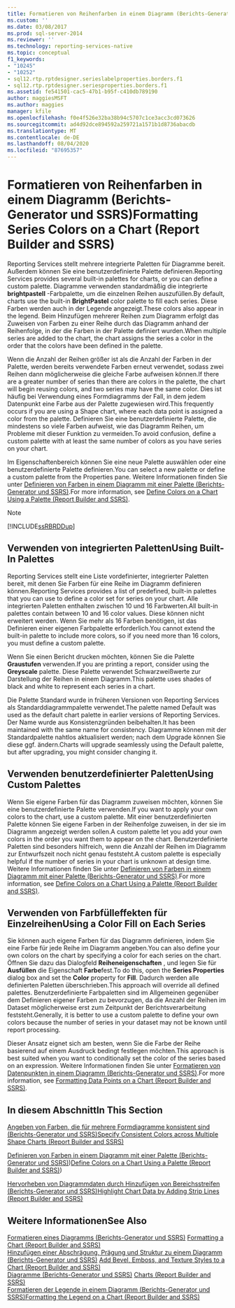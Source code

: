 ```yaml
---
title: Formatieren von Reihenfarben in einem Diagramm (Berichts-Generator und SSRS) | Microsoft-Dokumentation
ms.custom: ''
ms.date: 03/08/2017
ms.prod: sql-server-2014
ms.reviewer: ''
ms.technology: reporting-services-native
ms.topic: conceptual
f1_keywords:
- "10245"
- "10252"
- sql12.rtp.rptdesigner.serieslabelproperties.borders.f1
- sql12.rtp.rptdesigner.seriesproperties.borders.f1
ms.assetid: fe541501-cac5-47b1-b95f-c410db789190
author: maggiesMSFT
ms.author: maggies
manager: kfile
ms.openlocfilehash: f0e4f526e32ba38b94c5707c1ce3acc3cd073626
ms.sourcegitcommit: ad4d92dce894592a259721a1571b1d8736abacdb
ms.translationtype: MT
ms.contentlocale: de-DE
ms.lasthandoff: 08/04/2020
ms.locfileid: "87695357"
---
```

# <a name="formatting-series-colors-on-a-chart-report-builder-and-ssrs"></a><span data-ttu-id="e90bd-102">Formatieren von Reihenfarben in einem Diagramm (Berichts-Generator und SSRS)</span><span class="sxs-lookup"><span data-stu-id="e90bd-102">Formatting Series Colors on a Chart (Report Builder and SSRS)</span></span>
  <span data-ttu-id="e90bd-103">Reporting Services stellt mehrere integrierte Paletten für Diagramme bereit. Außerdem können Sie eine benutzerdefinierte Palette definieren.</span><span class="sxs-lookup"><span data-stu-id="e90bd-103">Reporting Services provides several built-in palettes for charts, or you can define a custom palette.</span></span> <span data-ttu-id="e90bd-104">Diagramme verwenden standardmäßig die integrierte **brightpastell** -Farbpalette, um die einzelnen Reihen auszufüllen.</span><span class="sxs-lookup"><span data-stu-id="e90bd-104">By default, charts use the built-in **BrightPastel** color palette to fill each series.</span></span> <span data-ttu-id="e90bd-105">Diese Farben werden auch in der Legende angezeigt.</span><span class="sxs-lookup"><span data-stu-id="e90bd-105">These colors also appear in the legend.</span></span> <span data-ttu-id="e90bd-106">Beim Hinzufügen mehrerer Reihen zum Diagramm erfolgt das Zuweisen von Farben zu einer Reihe durch das Diagramm anhand der Reihenfolge, in der die Farben in der Palette definiert wurden.</span><span class="sxs-lookup"><span data-stu-id="e90bd-106">When multiple series are added to the chart, the chart assigns the series a color in the order that the colors have been defined in the palette.</span></span>  
  
 <span data-ttu-id="e90bd-107">Wenn die Anzahl der Reihen größer ist als die Anzahl der Farben in der Palette, werden bereits verwendete Farben erneut verwendet, sodass zwei Reihen dann möglicherweise die gleiche Farbe aufweisen können.</span><span class="sxs-lookup"><span data-stu-id="e90bd-107">If there are a greater number of series than there are colors in the palette, the chart will begin reusing colors, and two series may have the same color.</span></span> <span data-ttu-id="e90bd-108">Dies ist häufig bei Verwendung eines Formdiagramms der Fall, in dem jedem Datenpunkt eine Farbe aus der Palette zugewiesen wird.</span><span class="sxs-lookup"><span data-stu-id="e90bd-108">This frequently occurs if you are using a Shape chart, where each data point is assigned a color from the palette.</span></span> <span data-ttu-id="e90bd-109">Definieren Sie eine benutzerdefinierte Palette, die mindestens so viele Farben aufweist, wie das Diagramm Reihen, um Probleme mit dieser Funktion zu vermeiden.</span><span class="sxs-lookup"><span data-stu-id="e90bd-109">To avoid confusion, define a custom palette with at least the same number of colors as you have series on your chart.</span></span>  
  
 <span data-ttu-id="e90bd-110">Im Eigenschaftenbereich können Sie eine neue Palette auswählen oder eine benutzerdefinierte Palette definieren.</span><span class="sxs-lookup"><span data-stu-id="e90bd-110">You can select a new palette or define a custom palette from the Properties pane.</span></span> <span data-ttu-id="e90bd-111">Weitere Informationen finden Sie unter [Definieren von Farben in einem Diagramm mit einer Palette (Berichts-Generator und SSRS)](define-colors-on-a-chart-using-a-palette-report-builder-and-ssrs.md).</span><span class="sxs-lookup"><span data-stu-id="e90bd-111">For more information, see [Define Colors on a Chart Using a Palette &#40;Report Builder and SSRS&#41;](define-colors-on-a-chart-using-a-palette-report-builder-and-ssrs.md).</span></span>  
  
> [!NOTE]  
>  [!INCLUDE[ssRBRDDup](../../includes/ssrbrddup-md.md)]  
  
## <a name="using-built-in-palettes"></a><span data-ttu-id="e90bd-112">Verwenden von integrierten Paletten</span><span class="sxs-lookup"><span data-stu-id="e90bd-112">Using Built-In Palettes</span></span>  
 <span data-ttu-id="e90bd-113">Reporting Services stellt eine Liste vordefinierter, integrierter Paletten bereit, mit denen Sie Farben für eine Reihe im Diagramm definieren können.</span><span class="sxs-lookup"><span data-stu-id="e90bd-113">Reporting Services provides a list of predefined, built-in palettes that you can use to define a color set for series on your chart.</span></span> <span data-ttu-id="e90bd-114">Alle integrierten Paletten enthalten zwischen 10 und 16 Farbwerten.</span><span class="sxs-lookup"><span data-stu-id="e90bd-114">All built-in palettes contain between 10 and 16 color values.</span></span> <span data-ttu-id="e90bd-115">Diese können nicht erweitert werden. Wenn Sie mehr als 16 Farben benötigen, ist das Definieren einer eigenen Farbpalette erforderlich.</span><span class="sxs-lookup"><span data-stu-id="e90bd-115">You cannot extend the built-in palette to include more colors, so if you need more than 16 colors, you must define a custom palette.</span></span>  
  
 <span data-ttu-id="e90bd-116">Wenn Sie einen Bericht drucken möchten, können Sie die Palette **Graustufen** verwenden.</span><span class="sxs-lookup"><span data-stu-id="e90bd-116">If you are printing a report, consider using the **Greyscale** palette.</span></span> <span data-ttu-id="e90bd-117">Diese Palette verwendet Schwarzweißwerte zur Darstellung der Reihen in einem Diagramm.</span><span class="sxs-lookup"><span data-stu-id="e90bd-117">This palette uses shades of black and white to represent each series in a chart.</span></span>  
  
 <span data-ttu-id="e90bd-118">Die Palette Standard wurde in früheren Versionen von Reporting Services als Standarddiagrammpalette verwendet.</span><span class="sxs-lookup"><span data-stu-id="e90bd-118">The palette named Default was used as the default chart palette in earlier versions of Reporting Services.</span></span> <span data-ttu-id="e90bd-119">Der Name wurde aus Konsistenzgründen beibehalten.</span><span class="sxs-lookup"><span data-stu-id="e90bd-119">It has been maintained with the same name for consistency.</span></span> <span data-ttu-id="e90bd-120">Diagramme können mit der Standardpalette nahtlos aktualisiert werden; nach dem Upgrade können Sie diese ggf. ändern.</span><span class="sxs-lookup"><span data-stu-id="e90bd-120">Charts will upgrade seamlessly using the Default palette, but after upgrading, you might consider changing it.</span></span>  
  
## <a name="using-custom-palettes"></a><span data-ttu-id="e90bd-121">Verwenden benutzerdefinierter Paletten</span><span class="sxs-lookup"><span data-stu-id="e90bd-121">Using Custom Palettes</span></span>  
 <span data-ttu-id="e90bd-122">Wenn Sie eigene Farben für das Diagramm zuweisen möchten, können Sie eine benutzerdefinierte Palette verwenden.</span><span class="sxs-lookup"><span data-stu-id="e90bd-122">If you want to apply your own colors to the chart, use a custom palette.</span></span> <span data-ttu-id="e90bd-123">Mit einer benutzerdefinierten Palette können Sie eigene Farben in der Reihenfolge zuweisen, in der sie im Diagramm angezeigt werden sollen.</span><span class="sxs-lookup"><span data-stu-id="e90bd-123">A custom palette let you add your own colors in the order you want them to appear on the chart.</span></span> <span data-ttu-id="e90bd-124">Benutzerdefinierte Paletten sind besonders hilfreich, wenn die Anzahl der Reihen im Diagramm zur Entwurfszeit noch nicht genau feststeht.</span><span class="sxs-lookup"><span data-stu-id="e90bd-124">A custom palette is especially helpful if the number of series in your chart is unknown at design time.</span></span> <span data-ttu-id="e90bd-125">Weitere Informationen finden Sie unter [Definieren von Farben in einem Diagramm mit einer Palette (Berichts-Generator und SSRS)](define-colors-on-a-chart-using-a-palette-report-builder-and-ssrs.md).</span><span class="sxs-lookup"><span data-stu-id="e90bd-125">For more information, see [Define Colors on a Chart Using a Palette &#40;Report Builder and SSRS&#41;](define-colors-on-a-chart-using-a-palette-report-builder-and-ssrs.md).</span></span>  
  
## <a name="using-a-color-fill-on-each-series"></a><span data-ttu-id="e90bd-126">Verwenden von Farbfülleffekten für Einzelreihen</span><span class="sxs-lookup"><span data-stu-id="e90bd-126">Using a Color Fill on Each Series</span></span>  
 <span data-ttu-id="e90bd-127">Sie können auch eigene Farben für das Diagramm definieren, indem Sie eine Farbe für jede Reihe im Diagramm angeben.</span><span class="sxs-lookup"><span data-stu-id="e90bd-127">You can also define your own colors on the chart by specifying a color for each series on the chart.</span></span> <span data-ttu-id="e90bd-128">Öffnen Sie dazu das Dialogfeld **Reiheneigenschaften** , und legen Sie für **Ausfüllen** die Eigenschaft **Farbe**fest.</span><span class="sxs-lookup"><span data-stu-id="e90bd-128">To do this, open the **Series Properties** dialog box and set the **Color** property for **Fill**.</span></span> <span data-ttu-id="e90bd-129">Dadurch werden alle definierten Paletten überschrieben.</span><span class="sxs-lookup"><span data-stu-id="e90bd-129">This approach will override all defined palettes.</span></span> <span data-ttu-id="e90bd-130">Benutzerdefinierte Farbpaletten sind im Allgemeinen gegenüber dem Definieren eigener Farben zu bevorzugen, da die Anzahl der Reihen im Dataset möglicherweise erst zum Zeitpunkt der Berichtsverarbeitung feststeht.</span><span class="sxs-lookup"><span data-stu-id="e90bd-130">Generally, it is better to use a custom palette to define your own colors because the number of series in your dataset may not be known until report processing.</span></span>  
  
 <span data-ttu-id="e90bd-131">Dieser Ansatz eignet sich am besten, wenn Sie die Farbe der Reihe basierend auf einem Ausdruck bedingt festlegen möchten.</span><span class="sxs-lookup"><span data-stu-id="e90bd-131">This approach is best suited when you want to conditionally set the color of the series based on an expression.</span></span>  <span data-ttu-id="e90bd-132">Weitere Informationen finden Sie unter [Formatieren von Datenpunkten in einem Diagramm &#40;Berichts-Generator und SSRS&#41;](formatting-data-points-on-a-chart-report-builder-and-ssrs.md).</span><span class="sxs-lookup"><span data-stu-id="e90bd-132">For more information, see [Formatting Data Points on a Chart &#40;Report Builder and SSRS&#41;](formatting-data-points-on-a-chart-report-builder-and-ssrs.md).</span></span>  
  
## <a name="in-this-section"></a><span data-ttu-id="e90bd-133">In diesem Abschnitt</span><span class="sxs-lookup"><span data-stu-id="e90bd-133">In This Section</span></span>  
 [<span data-ttu-id="e90bd-134">Angeben von Farben, die für mehrere Formdiagramme konsistent sind &#40;Berichts-Generator und SSRS&#41;</span><span class="sxs-lookup"><span data-stu-id="e90bd-134">Specify Consistent Colors across Multiple Shape Charts &#40;Report Builder and SSRS&#41;</span></span>](charts-report-builder-and-ssrs.md)  
  
 <span data-ttu-id="e90bd-135">[Definieren von Farben in einem Diagramm mit einer Palette &#40;Berichts-Generator und SSRS&#41;](define-colors-on-a-chart-using-a-palette-report-builder-and-ssrs.md))</span><span class="sxs-lookup"><span data-stu-id="e90bd-135">[Define Colors on a Chart Using a Palette &#40;Report Builder and SSRS&#41;](define-colors-on-a-chart-using-a-palette-report-builder-and-ssrs.md))</span></span>  
  
 [<span data-ttu-id="e90bd-136">Hervorheben von Diagrammdaten durch Hinzufügen von Bereichsstreifen &#40;Berichts-Generator und SSRS&#41;</span><span class="sxs-lookup"><span data-stu-id="e90bd-136">Highlight Chart Data by Adding Strip Lines &#40;Report Builder and SSRS&#41;</span></span>](highlight-chart-data-by-adding-strip-lines-report-builder-and-ssrs.md)  
  
## <a name="see-also"></a><span data-ttu-id="e90bd-137">Weitere Informationen</span><span class="sxs-lookup"><span data-stu-id="e90bd-137">See Also</span></span>  
 <span data-ttu-id="e90bd-138">[Formatieren eines Diagramms &#40;Berichts-Generator und SSRS&#41;](formatting-a-chart-report-builder-and-ssrs.md) </span><span class="sxs-lookup"><span data-stu-id="e90bd-138">[Formatting a Chart &#40;Report Builder and SSRS&#41;](formatting-a-chart-report-builder-and-ssrs.md) </span></span>  
 <span data-ttu-id="e90bd-139">[Hinzufügen einer Abschrägung, Prägung und Struktur zu einem Diagramm (Berichts-Generator und SSRS)](chart-effects-add-bevel-emboss-or-texture-report-builder.md) </span><span class="sxs-lookup"><span data-stu-id="e90bd-139">[Add Bevel, Emboss, and Texture Styles to a Chart &#40;Report Builder and SSRS&#41;](chart-effects-add-bevel-emboss-or-texture-report-builder.md) </span></span>  
 <span data-ttu-id="e90bd-140">[Diagramme &#40;Berichts-Generator und SSRS&#41;](charts-report-builder-and-ssrs.md) </span><span class="sxs-lookup"><span data-stu-id="e90bd-140">[Charts &#40;Report Builder and SSRS&#41;](charts-report-builder-and-ssrs.md) </span></span>  
 [<span data-ttu-id="e90bd-141">Formatieren der Legende in einem Diagramm &#40;Berichts-Generator und SSRS&#41;</span><span class="sxs-lookup"><span data-stu-id="e90bd-141">Formatting the Legend on a Chart &#40;Report Builder and SSRS&#41;</span></span>](chart-legend-formatting-report-builder.md)  
  
  

